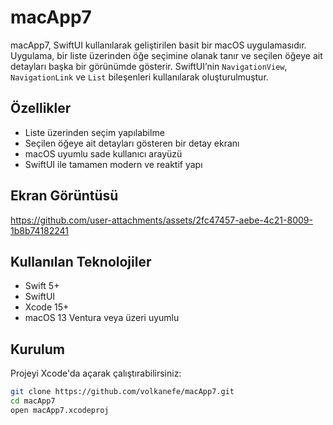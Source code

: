 # macApp7

macApp7, SwiftUI kullanılarak geliştirilen basit bir macOS uygulamasıdır. Uygulama, bir liste üzerinden öğe seçimine olanak tanır ve seçilen öğeye ait detayları başka bir görünümde gösterir. SwiftUI’nin `NavigationView`, `NavigationLink` ve `List` bileşenleri kullanılarak oluşturulmuştur.

## Özellikler

- Liste üzerinden seçim yapılabilme
- Seçilen öğeye ait detayları gösteren bir detay ekranı
- macOS uyumlu sade kullanıcı arayüzü
- SwiftUI ile tamamen modern ve reaktif yapı

## Ekran Görüntüsü



https://github.com/user-attachments/assets/2fc47457-aebe-4c21-8009-1b8b74182241



## Kullanılan Teknolojiler

- Swift 5+
- SwiftUI
- Xcode 15+
- macOS 13 Ventura veya üzeri uyumlu

## Kurulum

Projeyi Xcode'da açarak çalıştırabilirsiniz:

```bash
git clone https://github.com/volkanefe/macApp7.git
cd macApp7
open macApp7.xcodeproj
